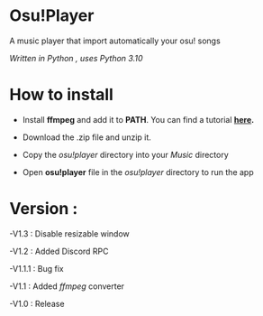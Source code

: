 # Osu!Player

A music player that import automatically your osu! songs

*Written in Python , uses Python 3.10*

# How to install

- Install **ffmpeg** and add it to **PATH**. You can find a tutorial **[here](https://www.geeksforgeeks.org/how-to-install-ffmpeg-on-windows/).**

- Download the .zip file and unzip it.

- Copy the *osu!player* directory into your *Music* directory

- Open **osu!player** file in the *osu!player* directory to run the app

# Version :

-V1.3 : Disable resizable window

-V1.2 : Added Discord RPC

-V1.1.1 : Bug fix

-V1.1 : Added *ffmpeg* converter

-V1.0 : Release
